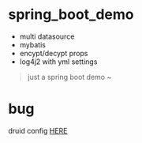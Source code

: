 # spring_boot_demo
- multi datasource
- mybatis
- encypt/decypt props
- log4j2 with yml settings 

> just a spring boot demo ~

# bug
druid config  [HERE](https://github.com/alibaba/druid/tree/master/druid-spring-boot-starter)

